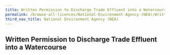 ```yaml
---
title: Written Permission to Discharge Trade Effluent into a Watercourse
permalink: /browse-all-licences/National-Environment-Agency-(NEA)/Written-Permission-to-Discharge-Trade-Effluent-into-a-Watercourse
third_nav_title: National Environment Agency (NEA)
---
```

## Written Permission to Discharge Trade Effluent into a Watercourse
